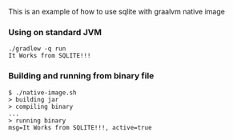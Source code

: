 This is an example of how to use sqlite with graalvm native image

### Using on standard JVM 

```
./gradlew -q run
It Works from SQLITE!!!
```


### Building and running from binary file

```
$ ./native-image.sh
> building jar
> compiling binary
...
> running binary
msg=It Works from SQLITE!!!, active=true
```
